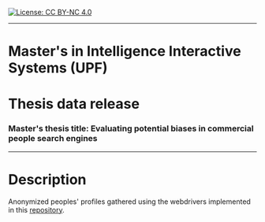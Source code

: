 [![License: CC BY-NC 4.0](https://img.shields.io/badge/License-CC%20BY--NC%204.0-lightgrey.svg)](https://creativecommons.org/licenses/by-nc/4.0/)

---
# Master's in Intelligence Interactive Systems (UPF)
# Thesis data release
### Master's thesis title: Evaluating potential biases in commercial people search engines
---

# Description

Anonymized peoples' profiles gathered using the webdrivers implemented in this [repository](https://github.com/sgalinma/tfm-miis-code-release).
